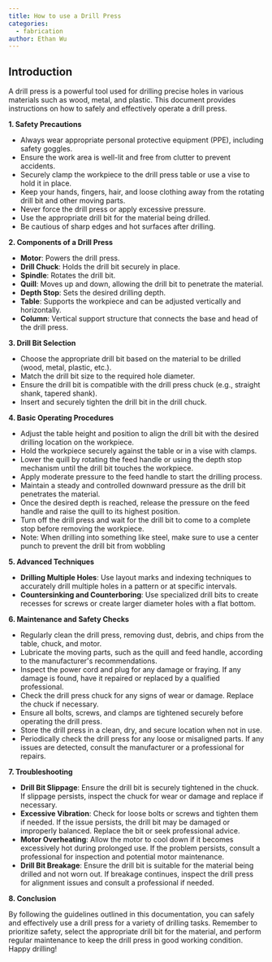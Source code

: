 ```yaml
---
title: How to use a Drill Press
categories: 
  - fabrication
author: Ethan Wu
---
```

## **Introduction**

A drill press is a powerful tool used for drilling precise holes in various materials such as wood, metal, and plastic. This document provides instructions on how to safely and effectively operate a drill press.


**1. Safety Precautions**

- Always wear appropriate personal protective equipment (PPE), including safety goggles.
- Ensure the work area is well-lit and free from clutter to prevent accidents.
- Securely clamp the workpiece to the drill press table or use a vise to hold it in place.
- Keep your hands, fingers, hair, and loose clothing away from the rotating drill bit and other moving parts.
- Never force the drill press or apply excessive pressure.
- Use the appropriate drill bit for the material being drilled.
- Be cautious of sharp edges and hot surfaces after drilling.


**2. Components of a Drill Press**

- **Motor**: Powers the drill press.
- **Drill Chuck**: Holds the drill bit securely in place.
- **Spindle**: Rotates the drill bit.
- **Quill**: Moves up and down, allowing the drill bit to penetrate the material.
- **Depth Stop**: Sets the desired drilling depth.
- **Table**: Supports the workpiece and can be adjusted vertically and horizontally.
- **Column**: Vertical support structure that connects the base and head of the drill press.


**3. Drill Bit Selection**

- Choose the appropriate drill bit based on the material to be drilled (wood, metal, plastic, etc.).
- Match the drill bit size to the required hole diameter.
- Ensure the drill bit is compatible with the drill press chuck (e.g., straight shank, tapered shank).
- Insert and securely tighten the drill bit in the drill chuck.


**4. Basic Operating Procedures**

- Adjust the table height and position to align the drill bit with the desired drilling location on the workpiece.
- Hold the workpiece securely against the table or in a vise with clamps.
- Lower the quill by rotating the feed handle or using the depth stop mechanism until the drill bit touches the workpiece.
- Apply moderate pressure to the feed handle to start the drilling process.
- Maintain a steady and controlled downward pressure as the drill bit penetrates the material.
- Once the desired depth is reached, release the pressure on the feed handle and raise the quill to its highest position.
- Turn off the drill press and wait for the drill bit to come to a complete stop before removing the workpiece.
- Note: When drilling into something like steel, make sure to use a center punch to prevent the drill bit from wobbling


**5. Advanced Techniques**

- **Drilling Multiple Holes**: Use layout marks and indexing techniques to accurately drill multiple holes in a pattern or at specific intervals.
- **Countersinking and Counterboring**: Use specialized drill bits to create recesses for screws or create larger diameter holes with a flat bottom.


**6. Maintenance and Safety Checks**

- Regularly clean the drill press, removing dust, debris, and chips from the table, chuck, and motor.
- Lubricate the moving parts, such as the quill and feed handle, according to the manufacturer's recommendations.
- Inspect the power cord and plug for any damage or fraying. If any damage is found, have it repaired or replaced by a qualified professional.
- Check the drill press chuck for any signs of wear or damage. Replace the chuck if necessary.
- Ensure all bolts, screws, and clamps are tightened securely before operating the drill press.
- Store the drill press in a clean, dry, and secure location when not in use.
- Periodically check the drill press for any loose or misaligned parts. If any issues are detected, consult the manufacturer or a professional for repairs.


**7. Troubleshooting**

- **Drill Bit Slippage**: Ensure the drill bit is securely tightened in the chuck. If slippage persists, inspect the chuck for wear or damage and replace if necessary.
- **Excessive Vibration**: Check for loose bolts or screws and tighten them if needed. If the issue persists, the drill bit may be damaged or improperly balanced. Replace the bit or seek professional advice.
- **Motor Overheating**: Allow the motor to cool down if it becomes excessively hot during prolonged use. If the problem persists, consult a professional for inspection and potential motor maintenance.
- **Drill Bit Breakage**: Ensure the drill bit is suitable for the material being drilled and not worn out. If breakage continues, inspect the drill press for alignment issues and consult a professional if needed.


**8. Conclusion**

By following the guidelines outlined in this documentation, you can safely and effectively use a drill press for a variety of drilling tasks. Remember to prioritize safety, select the appropriate drill bit for the material, and perform regular maintenance to keep the drill press in good working condition. Happy drilling!
